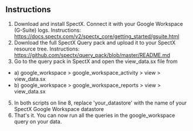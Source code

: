 ## Instructions
1) Download and install SpectX. Connect it with your Google Workspace (G-Suite) logs. Instructions: https://docs.spectx.com/v2/spectx_core/getting_started/gsuite.html
2) Download the full SpectX Query pack and upload it to your SpectX resource tree. Instructions: https://github.com/spectx/query_pack/blob/master/README.md 
4) Go to the query pack in SpectX and open the view_data.sx file from 
*	a) google_workspace > google_workspace_activity > view > view_data.sx 
*	b) google_workspace > google_workspace_reports > view > view_data.sx
5) In both scripts on line 8, replace 'your_datastore' with the name of your SpectX Google Workspace datastore
6) That's it. You can now run all the queries in the google_workspace query on your data.
